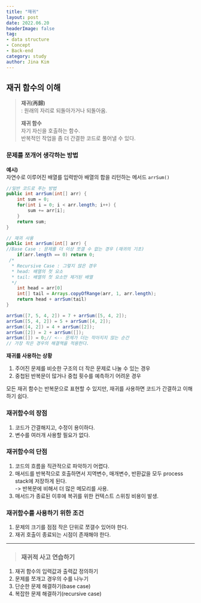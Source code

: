 ```yaml
---
title: "재귀"
layout: post
date: 2022.06.20
headerImage: false
tag:
- data structure
- Concept
- Back-end
category: study
author: Jina Kim
---
```


## 재귀 함수의 이해  

> **재귀(再歸)**  
> : 원래의 자리로 되돌아가거나 되돌아옴.      
> 
> **재귀 함수**   
자기 자신을 호출하는 함수.   
반복적인 작업을 좀 더 간결한 코드로 풀어낼 수 있다.   

### 문제를 쪼개어 생각하는 방법  

**예시)**  
자연수로 이루어진 배열를 입력받아 배열의 합을 리턴하는 메서드 `arrSum()`

```java
//일반 코드로 푸는 방법
public int arrSum(int[] arr) {
	int sum = 0;
	for(int i = 0; i < arr.length; i++) {
		sum += arr[i];
	}
	return sum;
}
```
```java
// 재귀 사용
public int arrSum(int[] arr) {
//Base Case : 문제를 더 이상 쪼갤 수 없는 경우 (재귀의 기초)
	if(arr.length == 0) return 0;
 /*
  * Recursive Case : 그렇지 않은 경우
  * head: 배열의 첫 요소
  * tail: 배열의 첫 요소만 제거된 배열
  */
	int head = arr[0]
	int[] tail = Arrays.copyOfRange(arr, 1, arr.length);
	return head + arrSum(tail)
}
```
```java
arrSum([7, 5, 4, 2]) = 7 + arrSum([5, 4, 2]);
arrSum([5, 4, 2]) = 5 + arrSum([4, 2]);
arrSum([4, 2]) = 4 + arrSum([2]);
arrSum([2]) = 2 + arrSum([]);
arrSum([]) = 0;// <-- 문제가 더는 작아지지 않는 순간
// 가장 작은 경우의 해결책을 적용한다.
```

**재귀를 사용하는 상황**  

1. 주어진 문제를 비슷한 구조의 더 작은 문제로 나눌 수 있는 경우  
2. 중첩된 반복문이 많거나 중첩 횟수를 예측하기 어려운 경우  


모든 재귀 함수는 반복문으로 표현할 수 있지만, 재귀를 사용하면 코드가 간결하고 이해하기 쉽다.  

### 재귀함수의 장점  

1. 코드가 간결해지고, 수정이 용이하다.  
2. 변수를 여러개 사용할 필요가 없다.  

### 재귀함수의 단점  

1. 코드의 흐름을 직관적으로 파악하기 어렵다.  
2. 매서드를 반복적으로 호출하면서 지역변수, 매개변수, 반환값을 모두 process stack에 저장하게 된다.   
 -> 반복문에 비해서 더 많은 메모리를 사용.  
3. 매서드가 종료된 이후에 복귀를 위한 컨텍스트 스위칭 비용이 발생.  

### 재귀함수를 사용하기 위한 조건  

1. 문제의 크기를 점점 작은 단위로 쪼갤수 있어야 한다.
2. 재귀 호출이 종료되는 시점이 존재해야 한다.


-----
 > ### 재귀적 사고 연습하기
1. 재귀 함수의 입력값과 출력값 정의하기
2. 문제를 쪼개고 경우의 수를 나누기
3. 단순한 문제 해결하기(base case)
4. 복잡한 문제 해결하기(recursive case)
